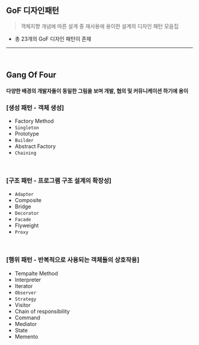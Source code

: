 ## GoF 디자인패턴
> 객체지향 개념에 따른 설계 중 재사용에 용이한 설계의 디자인 패턴 모음집
* 총 23개의 GoF 디자인 패턴이 존재

<hr>
<br>

## Gang Of Four 
#### 다양한 배경의 개발자들이 동일한 그림을 보며 개발, 협의 및 커뮤니케이션 하기에 용이

### [생성 패턴 - 객체 생성]
* Factory Method
* `Singleton`
* Prototype
* `Builder`
* Abstract Factory
* `Chaining`

<br>

### [구조 패턴 - 프로그램 구조 설계의 확장성]
* `Adapter`
* Composite 
* Bridge
* `Decorator`
* `Facade`
* Flyweight
* `Proxy`

<br>

### [행위 패턴 - 반복적으로 사용되는 객체들의 상호작용]
* Tempalte Method
* Interpreter
* Iterator
* `Observer`
* `Strategy`
* Visitor
* Chain of responsibility
* Command
* Mediator
* State
* Memento
